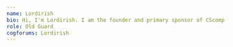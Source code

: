 ```yaml
---
name: Lordirish
bio: Hi, I'm Lordirish. I am the founder and primary sponsor of CScomp, which runs every year on the CoG forums. In the real world I drive trucks, design graphics, practice photography and study. I have been helping to test and design CSIDE since its inception.
role: Old Guard
cogforums: Lordirish
---
```

